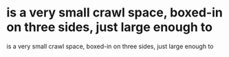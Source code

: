 # is a very small crawl space, boxed-in on three sides, just large enough to

is a very small crawl space, boxed-in on three sides, just large enough to